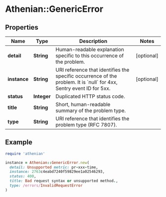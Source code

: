 # Athenian::GenericError

## Properties

| Name | Type | Description | Notes |
| ---- | ---- | ----------- | ----- |
| **detail** | **String** | Human-readable explanation specific to this occurrence of the problem. | [optional] |
| **instance** | **String** | URI reference that identifies the specific occurrence of the problem. It is &#x60;null&#x60; for 4xx, Sentry event ID for 5xx. | [optional] |
| **status** | **Integer** | Duplicated HTTP status code. |  |
| **title** | **String** | Short, human-readable summary of the problem type. |  |
| **type** | **String** | URI reference that identifies the problem type (RFC 7807). |  |

## Example

```ruby
require 'athenian'

instance = Athenian::GenericError.new(
  detail: Unsupported metric: pr-xxx-time,
  instance: 2763c4eabd7240f59829ee1a02546293,
  status: 400,
  title: Bad request syntax or unsupported method.,
  type: /errors/InvalidRequestError
)
```

